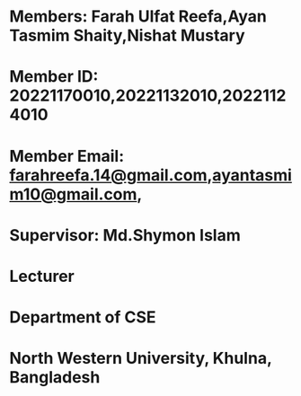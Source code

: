 # Members: Farah Ulfat Reefa,Ayan Tasmim Shaity,Nishat Mustary
# Member ID: 20221170010,20221132010,20221124010
# Member Email: farahreefa.14@gmail.com,ayantasmim10@gmail.com,
# Supervisor: Md.Shymon Islam
# Lecturer
# Department of CSE
# North Western University, Khulna, Bangladesh

